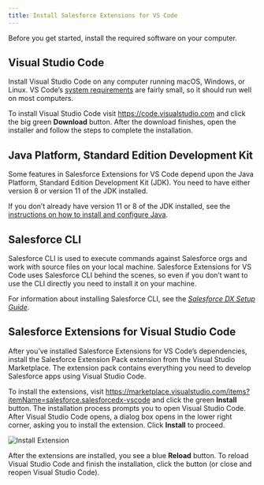 ```yaml
---
title: Install Salesforce Extensions for VS Code
---
```


Before you get started, install the required software on your computer.

## Visual Studio Code

Install Visual Studio Code on any computer running macOS, Windows, or Linux. VS Code’s [system requirements](https://code.visualstudio.com/docs/supporting/requirements) are fairly small, so it should run well on most computers.

To install Visual Studio Code visit <https://code.visualstudio.com> and click the big green **Download** button. After the download finishes, open the installer and follow the steps to complete the installation.

## Java Platform, Standard Edition Development Kit

Some features in Salesforce Extensions for VS Code depend upon the Java Platform, Standard Edition Development Kit (JDK). You need to have either version 8 or version 11 of the JDK installed.

If you don’t already have version 11 or 8 of the JDK installed, see the [instructions on how to install and configure Java](java-setup).

## Salesforce CLI

Salesforce CLI is used to execute commands against Salesforce orgs and work with source files on your local machine. Salesforce Extensions for VS Code uses Salesforce CLI behind the scenes, so even if you don’t want to use the CLI directly you need to install it on your machine.

For information about installing Salesforce CLI, see the _[Salesforce DX Setup Guide](https://developer.salesforce.com/docs/atlas.en-us.sfdx_setup.meta/sfdx_setup/sfdx_setup_install_cli.htm)_.

## Salesforce Extensions for Visual Studio Code

After you’ve installed Salesforce Extensions for VS Code’s dependencies, install the Salesforce Extension Pack extension from the Visual Studio Marketplace. The extension pack contains everything you need to develop Salesforce apps using Visual Studio Code.

To install the extensions, visit <https://marketplace.visualstudio.com/items?itemName=salesforce.salesforcedx-vscode> and click the green **Install** button. The installation process prompts you to open Visual Studio Code. After Visual Studio Code opens, a dialog box opens in the lower right corner, asking you to install the extension. Click **Install** to proceed.

![Install Extension](/salesforcedx-vscode/images/install-salesforce-extensions-dialog.png)

After the extensions are installed, you see a blue **Reload** button. To reload Visual Studio Code and finish the installation, click the button (or close and reopen Visual Studio Code).
